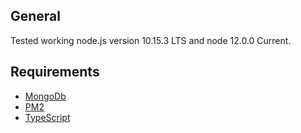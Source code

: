 ## General

Tested working node.js version 10.15.3 LTS and node 12.0.0 Current. 

## Requirements

* [MongoDb](https://www.mongodb.com)
* [PM2](http://pm2.keymetrics.io/)
* [TypeScript](https://www.typescriptlang.org)